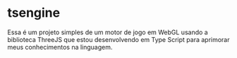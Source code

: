 # tsengine
Essa é um projeto simples de um motor de jogo em WebGL usando a biblioteca ThreeJS que estou desenvolvendo em Type Script para aprimorar meus conhecimentos na linguagem.
